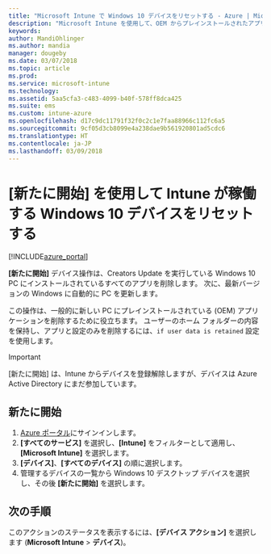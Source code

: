 ```yaml
---
title: "Microsoft Intune で Windows 10 デバイスをリセットする - Azure | Microsoft Docs"
description: "Microsoft Intune を使用して、OEM からプレインストールされたアプリを含む Windows 10 PC 上のアプリを削除またはアンインストールするには、[新たに開始] を使用します。 [個人用ファイルを保持する] 設定を使用する場合、ホーム フォルダーの内容を保つこともできます。"
keywords: 
author: MandiOhlinger
ms.author: mandia
manager: dougeby
ms.date: 03/07/2018
ms.topic: article
ms.prod: 
ms.service: microsoft-intune
ms.technology: 
ms.assetid: 5aa5cfa3-c483-4099-b40f-578ff8dca425
ms.suite: ems
ms.custom: intune-azure
ms.openlocfilehash: d17c9dc11791f32f0c2c1e7faa88966c112fc6a5
ms.sourcegitcommit: 9cf05d3cb8099e4a238dae9b561920801ad5cdc6
ms.translationtype: HT
ms.contentlocale: ja-JP
ms.lasthandoff: 03/09/2018
---
```

# <a name="use-fresh-start-to-reset-windows-10-devices-with-intune"></a>[新たに開始] を使用して Intune が稼働する Windows 10 デバイスをリセットする


[!INCLUDE[azure_portal](./includes/azure_portal.md)]

**[新たに開始]** デバイス操作は、Creators Update を実行している Windows 10 PC にインストールされているすべてのアプリを削除します。 次に、最新バージョンの Windows に自動的に PC を更新します。

この操作は、一般的に新しい PC にプレインストールされている (OEM) アプリケーションを削除するために役立ちます。 ユーザーのホーム フォルダーの内容を保持し、アプリと設定のみを削除するには、`if user data is retained` 設定を使用します。

> [!IMPORTANT]
> [新たに開始] は、Intune からデバイスを登録解除しますが、デバイスは Azure Active Directory にまだ参加しています。

## <a name="use-fresh-start"></a>新たに開始

1. [Azure ポータル](https://portal.azure.com)にサインインします。
2. **[すべてのサービス]** を選択し、**[Intune]** をフィルターとして適用し、**[Microsoft Intune]** を選択します。
3. **[デバイス]**、**[すべてのデバイス]** の順に選択します。
4. 管理するデバイスの一覧から Windows 10 デスクトップ デバイスを選択し、その後 **[新たに開始]** を選択します。

## <a name="next-steps"></a>次の手順

このアクションのステータスを表示するには、**[デバイス アクション]** を選択します (**Microsoft Intune** > **デバイス**)。